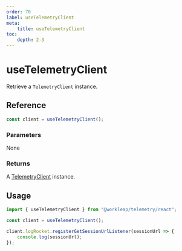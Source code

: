 ```yaml
---
order: 70
label: useTelemetryClient
meta:
    title: useTelemetryClient
toc:
    depth: 2-3
---
```


# useTelemetryClient

Retrieve a `TelemetryClient` instance.

## Reference

```ts
const client = useTelemetryClient();
```

### Parameters

None

### Returns

A [TelemetryClient](./TelemetryClient.md) instance.

## Usage

```ts !#3
import { useTelemetryClient } from "@workleap/telemetry/react";

const client = useTelemetryClient();

client.logRocket.registerGetSessionUrlListener(sessionUrl => {
    console.log(sessionUrl);
});
```

